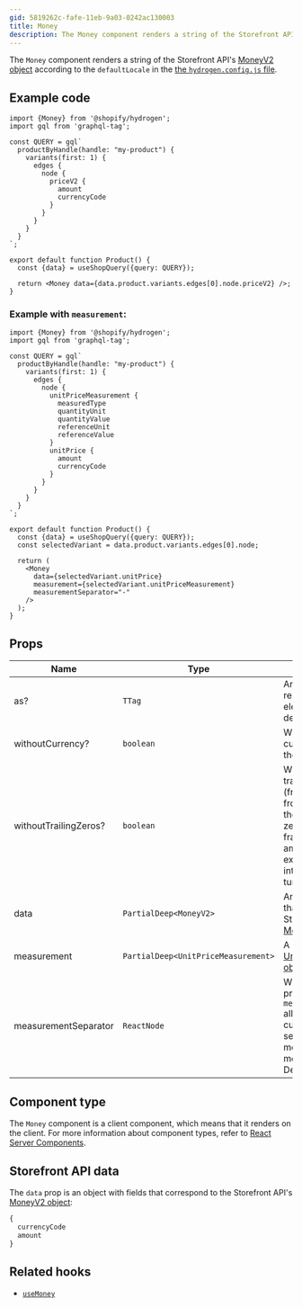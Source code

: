 ```yaml
---
gid: 5819262c-fafe-11eb-9a03-0242ac130003
title: Money
description: The Money component renders a string of the Storefront API's MoneyV2 object according to the locale in the Shopify config file.
---
```


The `Money` component renders a string of the Storefront API's
[MoneyV2 object](https://shopify.dev/api/storefront/reference/common-objects/moneyv2) according to the
`defaultLocale` in the [the `hydrogen.config.js` file](https://shopify.dev/custom-storefronts/hydrogen/framework/hydrogen-config).

## Example code

```tsx
import {Money} from '@shopify/hydrogen';
import gql from 'graphql-tag';

const QUERY = gql`
  productByHandle(handle: "my-product") {
    variants(first: 1) {
      edges {
        node {
          priceV2 {
            amount
            currencyCode
          }
        }
      }
    }
  }
`;

export default function Product() {
  const {data} = useShopQuery({query: QUERY});

  return <Money data={data.product.variants.edges[0].node.priceV2} />;
}
```

### Example with `measurement`:

```tsx
import {Money} from '@shopify/hydrogen';
import gql from 'graphql-tag';

const QUERY = gql`
  productByHandle(handle: "my-product") {
    variants(first: 1) {
      edges {
        node {
          unitPriceMeasurement {
            measuredType
            quantityUnit
            quantityValue
            referenceUnit
            referenceValue
          }
          unitPrice {
            amount
            currencyCode
          }
        }
      }
    }
  }
`;

export default function Product() {
  const {data} = useShopQuery({query: QUERY});
  const selectedVariant = data.product.variants.edges[0].node;

  return (
    <Money
      data={selectedVariant.unitPrice}
      measurement={selectedVariant.unitPriceMeasurement}
      measurementSeparator="-"
    />
  );
}
```

## Props

| Name | Type                                      | Description                                                                                                                                          |
| ---- | ----------------------------------------- | ---------------------------------------------------------------------------------------------------------------------------------------------------- |
| as?  | <code>TTag</code>                         | An HTML tag to be rendered as the base element wrapper. The default is `div`.                                                                        |
| withoutCurrency? | <code>boolean</code> | Whether to remove the currency symbol from the output. |
| withoutTrailingZeros? | <code>boolean</code> | Whether to remove trailing zeros (fractional money) from the output. If there are no trailing zeros, then the fractional money amount remains. For example, `$640.00` turns into `$640`. `$640.42` turns into `$640.42`. |
| data | <code>PartialDeep&#60;MoneyV2&#62;</code> | An object with fields that correspond to the Storefront API's [MoneyV2 object](https://shopify.dev/api/storefront/reference/common-objects/moneyv2). |
| measurement | <code>PartialDeep&#60;UnitPriceMeasurement&#62;</code> | A [UnitPriceMeasurement object](https://shopify.dev/api/storefront/latest/objects/unitpricemeasurement). |
| measurementSeparator | <code>ReactNode</code> | When the `measurement` prop is used, `measurementSeparator` allows you to customize the separator between the money output and the measurement output. Defaults to `'/'` |


## Component type

The `Money` component is a client component, which means that it renders on the client. For more information about component types, refer to [React Server Components](https://shopify.dev/custom-storefronts/hydrogen/framework/react-server-components).

## Storefront API data

The `data` prop is an object with fields that correspond to the Storefront API's [MoneyV2 object](https://shopify.dev/api/storefront/reference/common-objects/moneyv2):

```graphql
{
  currencyCode
  amount
}
```

## Related hooks

- [`useMoney`](https://shopify.dev/api/hydrogen/hooks/primitive/usemoney)
